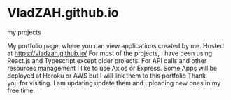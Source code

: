 # VladZAH.github.io
my projects

My portfolio page, where you can view applications created by me. Hosted at https://vladzah.github.io/
For most of the projects, I have been using React.js and Typescript except older projects.
For API calls and other resources management I like to use Axios or Express.
Some Apps will be deployed at Heroku or AWS but I will link them to this portfolio
Thank you for visiting.
I am updating update them and uploading new ones in my free time. 
